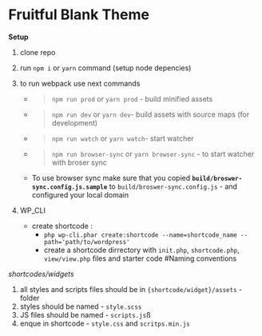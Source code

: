 # Fruitful Blank Theme
**Setup**

 1. clone repo
 2. run `npm i` or  `yarn`  command (setup node depencies)
 3. to run webpack use next commands
     - > `npm run prod`  or  `yarn prod` - build minified assets
     - > `npm run dev` or `yarn dev`- build assets with source maps (for development) 
     - > `npm run watch`  or `yarn watch`- start watcher 
     - > `npm run browser-sync` or `yarn browser-sync` - to start watcher with broser sync
    - To use browser sync make sure that you copied **`build/broswer-sync.config.js.sample`** to  `build/broswer-sync.config.js` - and configured your local domain

 4. WP_CLI
	- create shortcode :  
	  - `php wp-cli.phar create:shortcode --name=shortcode_name --path='path/to/wordpress'`
	  - create a shortcode dirrectory with `init.php`, `shortcode.php`, `view/view.php` files and starter code
#Naming conventions

*shortcodes/widgets*
 1. all styles and scripts files should be in `{shortcode/widget}/assets` - folder
 2. styles should be named  - `style.scss`
 3. JS files should be named - `scripts.js`ß
 4. enque in shortcode  - `style.css` and `scritps.min.js`